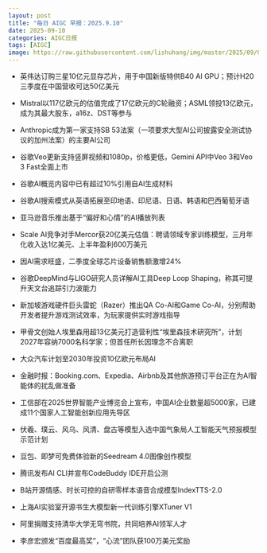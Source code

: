 ```yaml
---
layout: post
title: "每日 AIGC 早报：2025.9.10"
date: 2025-09-10
categories: AIGC日报
tags: [AIGC]
image: https://raw.githubusercontent.com/lishuhang/img/master/2025/09/0910-d.webp
---
```


- 英伟达订购三星10亿元显存芯片，用于中国新版特供B40 AI GPU；预计H20三季度在中国营收可达50亿美元

- Mistral以117亿欧元的估值完成了17亿欧元的C轮融资；ASML领投13亿欧元，成为其最大股东，a16z、DST等参与

- Anthropic成为第一家支持SB 53法案（一项要求大型AI公司披露安全测试协议的加州法案）的主要AI公司

- 谷歌Veo更新支持竖屏视频和1080p，价格更低，Gemini API中Veo 3和Veo 3 Fast全面上市

- 谷歌AI概览内容中已有超过10%引用自AI生成材料

- 谷歌AI搜索模式从英语拓展至印地语、印尼语、日语、韩语和巴西葡萄牙语

- 亚马逊音乐推出基于“偏好和心情”的AI播放列表

- Scale AI竞争对手Mercor获20亿美元估值：聘请领域专家训练模型，三月年化收入达1亿美元、上半年盈利600万美元

- 因AI需求旺盛，二季度全球芯片设备销售额激增24%

- 谷歌DeepMind与LIGO研究人员详解AI工具Deep Loop Shaping，称其可提升天文台追踪引力波能力

- 新加坡游戏硬件巨头雷蛇（Razer）推出QA Co-AI和Game Co-AI，分别帮助开发者提升游戏测试效率，为玩家提供实时游戏指导

- 甲骨文创始人埃里森用超13亿美元打造营利性“埃里森技术研究所”，计划2027年容纳7000名科学家；但首任所长因理念不合离职

- 大众汽车计划至2030年投资10亿欧元布局AI

- 金融时报：Booking.com、Expedia、Airbnb及其他旅游预订平台正在为AI智能体的扰乱做准备

- 工信部在2025世界智能产业博览会上宣布，中国AI企业数量超5000家，已建成11个国家人工智能创新应用先导区

- 伏羲、璞云、风乌、风清、盘古等模型入选中国气象局人工智能天气预报模型示范计划

- 豆包、即梦可免费体验新的Seedream 4.0图像创作模型

- 腾讯发布AI CLI并宣布CodeBuddy IDE开启公测

- B站开源情感、时长可控的自研零样本语音合成模型IndexTTS-2.0

- 上海AI实验室开源书生大模型新一代训练引擎XTuner V1

- 阿里捐赠支持清华大学无穹书院，共同培养AI领军人才

- 李彦宏颁发“百度最高奖”，“心流”团队获100万美元奖励